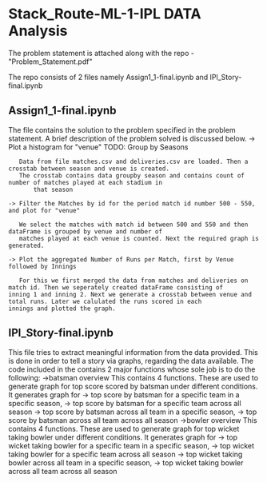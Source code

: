 # Stack_Route-ML-1-IPL DATA Analysis


The problem statement is attached along with the repo - "Problem_Statement.pdf"

The repo consists of 2 files namely Assign1_1-final.ipynb and IPl_Story-final.ipynb


Assign1_1-final.ipynb 
--------------------------

The file contains the solution to the problem specified in the problem statement. A brief description of the problem solved is discussed below.
	-> Plot a histogram for "venue" TODO: Group by Seasons
	   
	   Data from file matches.csv and deliveries.csv are loaded. Then a crosstab between season and venue is created.
	   The crosstab contains data groupby season and contains count of number of matches played at each stadium in 
           that season

	-> Filter the Matches by id for the period match id number 500 - 550, and plot for "venue"
	   
	   We select the matches with match id between 500 and 550 and then dataFrame is grouped by venue and number of 
	   matches played at each venue is counted. Next the required graph is generated.

	-> Plot the aggregated Number of Runs per Match, first by Venue followed by Innings
	   
	   For this we first merged the data from matches and deliveries on match id. Then we seperately created dataFrame consisting of 	    inning 1 and inning 2. Next we generate a crosstab between venue and total runs. Later we calulated the runs scored in each 		   innings and plotted the graph.



IPl_Story-final.ipynb
--------------------------

This file tries to extract meaningful information from the data provided. This is done in order to tell a story via graphs, regarding the data available.
The code included in the contains 2 major functions whose sole job is to do the following:
	->batsman overview
	  This contains 4 functions. These are used to generate graph for top score scored by batsman under different conditions.
	  It generates graph for 
		-> top score by batsman for a specific team in a specific season,
                -> top score by batsman for a specific team across all season
		-> top score by batsman across all team in a specific season,
                -> top score by batsman across all team across all season
	->bowler overview
	  This contains 4 functions. These are used to generate graph for top wicket taking bowler under different conditions.
	  It generates graph for 
		-> top wicket taking bowler for a specific team in a specific season,
                -> top wicket taking bowler for a specific team across all season
		-> top wicket taking bowler across all team in a specific season,
                -> top wicket taking bowler across all team across all season

